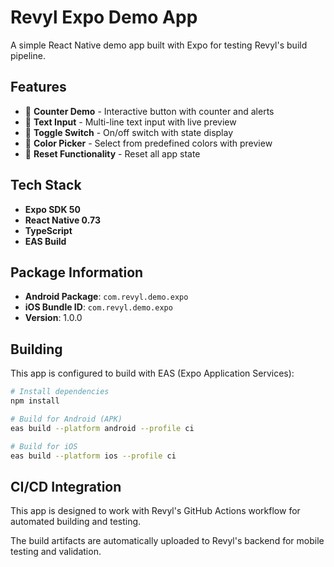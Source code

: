 # Revyl Expo Demo App

A simple React Native demo app built with Expo for testing Revyl's build pipeline.

## Features

- 📱 **Counter Demo** - Interactive button with counter and alerts
- 📝 **Text Input** - Multi-line text input with live preview
- 🔄 **Toggle Switch** - On/off switch with state display
- 🎨 **Color Picker** - Select from predefined colors with preview
- 🔄 **Reset Functionality** - Reset all app state

## Tech Stack

- **Expo SDK 50**
- **React Native 0.73**
- **TypeScript**
- **EAS Build**

## Package Information

- **Android Package**: `com.revyl.demo.expo`
- **iOS Bundle ID**: `com.revyl.demo.expo`
- **Version**: 1.0.0

## Building

This app is configured to build with EAS (Expo Application Services):

```bash
# Install dependencies
npm install

# Build for Android (APK)
eas build --platform android --profile ci

# Build for iOS
eas build --platform ios --profile ci
```

## CI/CD Integration

This app is designed to work with Revyl's GitHub Actions workflow for automated building and testing.

The build artifacts are automatically uploaded to Revyl's backend for mobile testing and validation.
